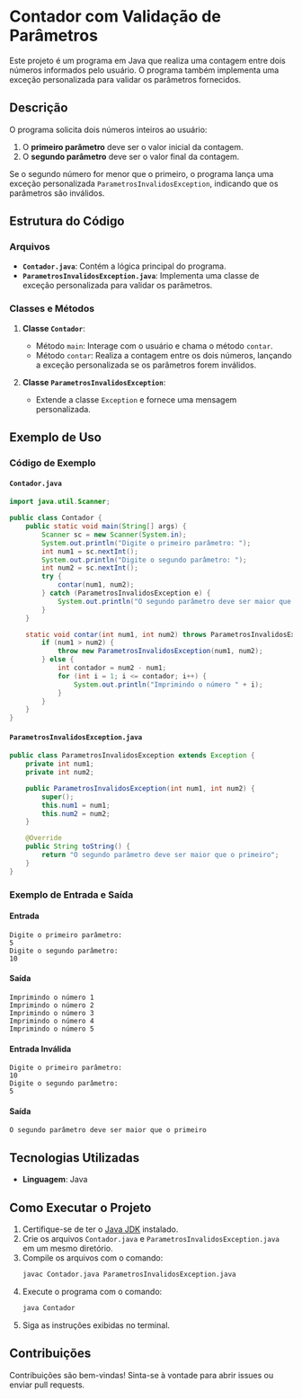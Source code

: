 # Contador com Validação de Parâmetros

Este projeto é um programa em Java que realiza uma contagem entre dois números informados pelo usuário. O programa também implementa uma exceção personalizada para validar os parâmetros fornecidos.

## Descrição
O programa solicita dois números inteiros ao usuário:
1. O **primeiro parâmetro** deve ser o valor inicial da contagem.
2. O **segundo parâmetro** deve ser o valor final da contagem.

Se o segundo número for menor que o primeiro, o programa lança uma exceção personalizada `ParametrosInvalidosException`, indicando que os parâmetros são inválidos.

## Estrutura do Código

### Arquivos
- **`Contador.java`**: Contém a lógica principal do programa.
- **`ParametrosInvalidosException.java`**: Implementa uma classe de exceção personalizada para validar os parâmetros.

### Classes e Métodos
1. **Classe `Contador`**:
   - Método `main`: Interage com o usuário e chama o método `contar`.
   - Método `contar`: Realiza a contagem entre os dois números, lançando a exceção personalizada se os parâmetros forem inválidos.

2. **Classe `ParametrosInvalidosException`**:
   - Extende a classe `Exception` e fornece uma mensagem personalizada.

## Exemplo de Uso

### Código de Exemplo
#### `Contador.java`
```java
import java.util.Scanner;

public class Contador {
    public static void main(String[] args) {
        Scanner sc = new Scanner(System.in);
        System.out.println("Digite o primeiro parâmetro: ");
        int num1 = sc.nextInt();
        System.out.println("Digite o segundo parâmetro: ");
        int num2 = sc.nextInt();
        try {
            contar(num1, num2);
        } catch (ParametrosInvalidosException e) {
            System.out.println("O segundo parâmetro deve ser maior que o primeiro");
        }
    }

    static void contar(int num1, int num2) throws ParametrosInvalidosException {
        if (num1 > num2) {
            throw new ParametrosInvalidosException(num1, num2);
        } else {
            int contador = num2 - num1;
            for (int i = 1; i <= contador; i++) {
                System.out.println("Imprimindo o número " + i);
            }
        }
    }
}
```

#### `ParametrosInvalidosException.java`
```java
public class ParametrosInvalidosException extends Exception {
    private int num1;
    private int num2;

    public ParametrosInvalidosException(int num1, int num2) {
        super();
        this.num1 = num1;
        this.num2 = num2;
    }

    @Override
    public String toString() {
        return "O segundo parâmetro deve ser maior que o primeiro";
    }
}
```

### Exemplo de Entrada e Saída
#### Entrada
```
Digite o primeiro parâmetro: 
5
Digite o segundo parâmetro: 
10
```
#### Saída
```
Imprimindo o número 1
Imprimindo o número 2
Imprimindo o número 3
Imprimindo o número 4
Imprimindo o número 5
```
#### Entrada Inválida
```
Digite o primeiro parâmetro: 
10
Digite o segundo parâmetro: 
5
```
#### Saída
```
O segundo parâmetro deve ser maior que o primeiro
```

## Tecnologias Utilizadas
- **Linguagem**: Java

## Como Executar o Projeto
1. Certifique-se de ter o [Java JDK](https://www.oracle.com/java/technologies/javase-downloads.html) instalado.
2. Crie os arquivos `Contador.java` e `ParametrosInvalidosException.java` em um mesmo diretório.
3. Compile os arquivos com o comando:
   ```bash
   javac Contador.java ParametrosInvalidosException.java
   ```
4. Execute o programa com o comando:
   ```bash
   java Contador
   ```
5. Siga as instruções exibidas no terminal.

## Contribuições
Contribuições são bem-vindas! Sinta-se à vontade para abrir issues ou enviar pull requests.
